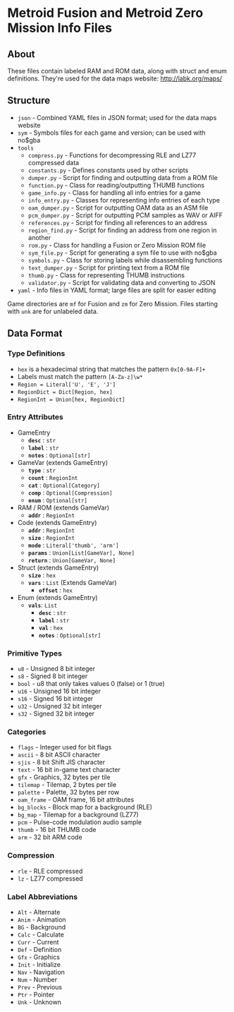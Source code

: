 # Metroid Fusion and Metroid Zero Mission Info Files

## About
These files contain labeled RAM and ROM data, along with struct and enum definitions. They're used for the data maps website: http://labk.org/maps/

## Structure
- `json` - Combined YAML files in JSON format; used for the data maps website
- `sym` - Symbols files for each game and version; can be used with no$gba
- `tools`
  - `compress.py` - Functions for decompressing RLE and LZ77 compressed data
  - `constants.py` - Defines constants used by other scripts
  - `dumper.py` - Script for finding and outputting data from a ROM file
  - `function.py` - Class for reading/outputting THUMB functions
  - `game_info.py` - Class for handling all info entries for a game
  - `info_entry.py` - Classes for representing info entries of each type
  - `oam_dumper.py` - Script for outputting OAM data as an ASM file
  - `pcm_dumper.py` - Script for outputting PCM samples as WAV or AIFF
  - `references.py` - Script for finding all references to an address
  - `region_find.py` - Script for finding an address from one region in another
  - `rom.py` - Class for handling a Fusion or Zero Mission ROM file
  - `sym_file.py` - Script for generating a sym file to use with no$gba
  - `symbols.py` - Class for storing labels while disassembling functions
  - `text_dumper.py` - Script for printing text from a ROM file
  - `thumb.py` - Class for representing THUMB instructions
  - `validator.py` - Script for validating data and converting to JSON
- `yaml` - Info files in YAML format; large files are split for easier editing

Game directories are `mf` for Fusion and `zm` for Zero Mission. Files starting with `unk` are for unlabeled data.

## Data Format

### Type Definitions

- `hex` is a hexadecimal string that matches the pattern `0x[0-9A-F]+`
- Labels must match the pattern `[A-Za-z]\w*`
- `Region = Literal['U', 'E', 'J']`
- `RegionDict = Dict[Region, hex]`
- `RegionInt = Union[hex, RegionDict]`

### Entry Attributes

- GameEntry
  - **`desc`** : `str`
  - **`label`** : `str`
  - **`notes`** : `Optional[str]`
- GameVar (extends GameEntry)
  - **`type`** : `str`
  - **`count`** : `RegionInt`
  - **`cat`** : `Optional[Category]`
  - **`comp`** : `Optional[Compression]`
  - **`enum`** : `Optional[str]`
- RAM / ROM (extends GameVar)
  - **`addr`** : `RegionInt`
- Code (extends GameEntry)
  - **`addr`** : `RegionInt`
  - **`size`** : `RegionInt`
  - **`mode`** : `Literal['thumb', 'arm']`
  - **`params`** : `Union[List[GameVar], None]`
  - **`return`** : `Union[GameVar, None]`
- Struct (extends GameEntry)
  - **`size`** : `hex`
  - **`vars`** : `List` (Extends GameVar)
    - **`offset`** : `hex`
- Enum (extends GameEntry)
  - **`vals`**: `List`
    - **`desc`** : `str`
    - **`label`** : `str`
    - **`val`** : `hex`
    - **`notes`** : `Optional[str]`

### Primitive Types
- `u8` - Unsigned 8 bit integer
- `s8` - Signed 8 bit integer
- `bool` - u8 that only takes values 0 (false) or 1 (true)
- `u16` - Unsigned 16 bit integer
- `s16` - Signed 16 bit integer
- `u32` - Unsigned 32 bit integer
- `s32` - Signed 32 bit integer

### Categories
- `flags` - Integer used for bit flags
- `ascii` - 8 bit ASCII character
- `sjis` - 8 bit Shift JIS character
- `text` - 16 bit in-game text character
- `gfx` - Graphics, 32 bytes per tile
- `tilemap` - Tilemap, 2 bytes per tile
- `palette` - Palette, 32 bytes per row
- `oam_frame` - OAM frame, 16 bit attributes
- `bg_blocks` - Block map for a background (RLE)
- `bg_map` - Tilemap for a background (LZ77)
- `pcm` - Pulse-code modulation audio sample
- `thumb` - 16 bit THUMB code
- `arm` - 32 bit ARM code

### Compression
- `rle` - RLE compressed
- `lz` - LZ77 compressed

### Label Abbreviations
- `Alt` - Alternate
- `Anim` - Animation
- `BG` - Background
- `Calc` - Calculate
- `Curr` - Current
- `Def` - Definition
- `Gfx` - Graphics
- `Init` - Initialize
- `Nav` - Navigation
- `Num` - Number
- `Prev` - Previous
- `Ptr` - Pointer
- `Unk` - Unknown
